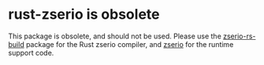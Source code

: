 # rust-zserio is obsolete

This package is obsolete, and should not be used. Please use the
[zserio-rs-build](https://crates.io/crates/zserio-rs-build) package for the
Rust zserio compiler, and [zserio](https://crates.io/crates/zserio) for the
runtime support code.
